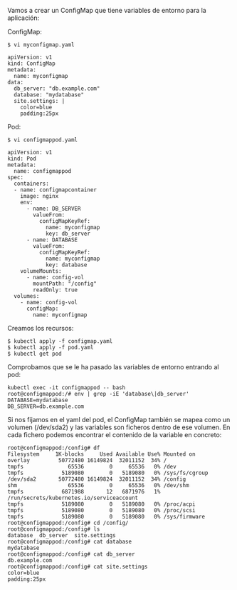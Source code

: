 Vamos a crear un ConfigMap que tiene variables de entorno para la aplicación:

ConfigMap:
```
$ vi myconfigmap.yaml

apiVersion: v1
kind: ConfigMap
metadata:
  name: myconfigmap
data:
  db_server: "db.example.com"
  database: "mydatabase"
  site.settings: |
    color=blue
    padding:25px
```
Pod:

	$ vi configmappod.yaml
	
	apiVersion: v1
	kind: Pod
	metadata:
	  name: configmappod
	spec:
	  containers:
	  - name: configmapcontainer
	    image: nginx
	    env:
	      - name: DB_SERVER
	        valueFrom:
	          configMapKeyRef:
	            name: myconfigmap
	            key: db_server
	      - name: DATABASE
	        valueFrom:
	          configMapKeyRef:
	            name: myconfigmap
	            key: database
	    volumeMounts:
	      - name: config-vol
	        mountPath: "/config"
	        readOnly: true
	  volumes:
	    - name: config-vol
	      configMap:
	        name: myconfigmap

Creamos los recursos:

	$ kubectl apply -f configmap.yaml
	$ kubectl apply -f pod.yaml
	$ kubectl get pod


Comprobamos que se le ha pasado las variables de entorno entrando al pod:

	kubectl exec -it configmappod -- bash
	root@configmappod:/# env | grep -iE 'database\|db_server'
	DATABASE=mydatabase
	DB_SERVER=db.example.com

Si nos fijamos en el yaml del pod, el ConfigMap también se mapea como un volumen (/dev/sda2) y las variables son ficheros dentro de ese volumen. En cada fichero podemos encontrar el contenido de la variable en concreto:

	root@configmappod:/config# df
	Filesystem     1K-blocks     Used Available Use% Mounted on
	overlay         50772480 16149824  32011152  34% /
	tmpfs              65536        0     65536   0% /dev
	tmpfs            5189080        0   5189080   0% /sys/fs/cgroup
	/dev/sda2       50772480 16149824  32011152  34% /config
	shm                65536        0     65536   0% /dev/shm
	tmpfs            6871988       12   6871976   1% /run/secrets/kubernetes.io/serviceaccount
	tmpfs            5189080        0   5189080   0% /proc/acpi
	tmpfs            5189080        0   5189080   0% /proc/scsi
	tmpfs            5189080        0   5189080   0% /sys/firmware
	root@configmappod:/config# cd /config/
	root@configmappod:/config# ls
	database  db_server  site.settings
	root@configmappod:/config# cat database
	mydatabase
	root@configmappod:/config# cat db_server
	db.example.com
	root@configmappod:/config# cat site.settings
	color=blue
	padding:25px
